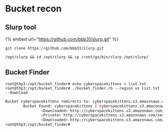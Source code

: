 # Bucket recon

## Slurp tool

{% embed url="https://github.com/bbb31/slurp.git" %}

`git clone https://github.com/bbb31/slurp.git` 

`/opt/slurp && cd /opt/slurp && cp /root/go/bin/slurp /opt/slurp/`

## Bucket Finder <a id="bucket-finder"></a>

`root@thp3:/opt/bucket_finder# echo cyberspacekittens > list.txt`  
 `root@thp3:/opt/bucket_finder# ./bucket_finder.rb --region us list.txt --download`

```bash
Bucket cyberspacekittens redirects to: cyberspacekittens.s3.amazonaws.com
        Bucket Found: cyberspacekittens ( cyberspacekittens.s3.amazonaws.com/cyberspacekittens )
                <Downloaded> http://cyberspacekittens.s3.amazonaws.com/ignore.txt
                <Private> http://cyberspacekittens.s3.amazonaws.com/secrets/
                <Downloaded> http://cyberspacekittens.s3.amazonaws.com/secrets/password.txt
root@thp3:/opt/bucket_finder#
```

